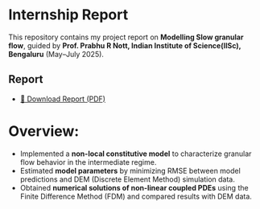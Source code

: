 # Internship Report

This repository contains my project report on **Modelling Slow granular flow**, guided by **Prof. Prabhu R Nott, Indian Institute of Science(IISc), Bengaluru** (May–July 2025).

## Report
- [📄 Download Report (PDF)](./Final_Report_SRFP25.pdf)

# Overview:
- Implemented a **non-local constitutive model** to characterize granular flow behavior in the intermediate regime.  
- Estimated **model parameters** by minimizing RMSE between model predictions and DEM (Discrete Element Method) simulation data.  
- Obtained **numerical solutions of non-linear coupled PDEs** using the Finite Difference Method (FDM) and compared results with DEM data.  
